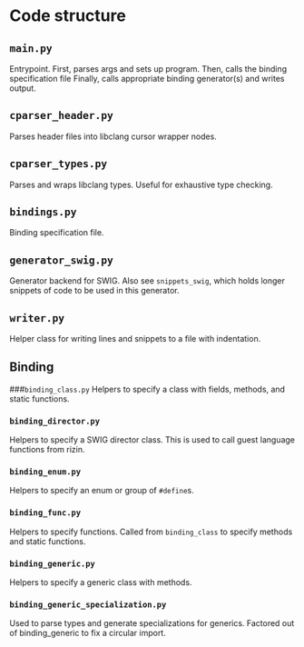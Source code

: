 # Code structure

## `main.py`
Entrypoint.
First, parses args and sets up program.
Then, calls the binding specification file
Finally, calls appropriate binding generator(s) and writes output.

## `cparser_header.py`
Parses header files into libclang cursor wrapper nodes.

## `cparser_types.py`
Parses and wraps libclang types.
Useful for exhaustive type checking.

## `bindings.py`
Binding specification file.

## `generator_swig.py`
Generator backend for SWIG.
Also see `snippets_swig`, which holds longer snippets of code to be used in this generator.

## `writer.py`
Helper class for writing lines and snippets to a file with indentation.

## Binding
###`binding_class.py`
Helpers to specify a class with fields, methods, and static functions.

### `binding_director.py`
Helpers to specify a SWIG director class.
This is used to call guest language functions from rizin.

### `binding_enum.py`
Helpers to specify an enum or group of `#define`s.

### `binding_func.py`
Helpers to specify functions.
Called from `binding_class` to specify methods and static functions.

### `binding_generic.py`
Helpers to specify a generic class with methods.

### `binding_generic_specialization.py`
Used to parse types and generate specializations for generics.
Factored out of binding_generic to fix a circular import.
